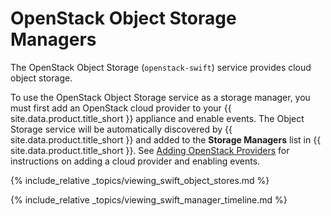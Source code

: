 ---
---

# OpenStack Object Storage Managers

The OpenStack Object Storage (`openstack-swift`) service provides cloud
object storage.

To use the OpenStack Object Storage service as a storage manager, you
must first add an OpenStack cloud provider to your {{ site.data.product.title_short }}
appliance and enable events. The Object Storage service will be
automatically discovered by {{ site.data.product.title_short }} and added to the **Storage Managers** list in {{ site.data.product.title_short }}. See
[Adding OpenStack Providers](../cloud_providers/openstack_providers#adding_openstack_cloud_providers) for instructions on adding a cloud provider and enabling events.

{% include_relative _topics/viewing_swift_object_stores.md %}

{% include_relative _topics/viewing_swift_manager_timeline.md %}
